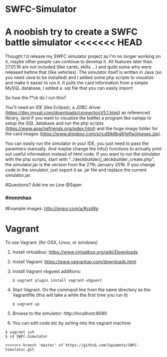 # SWFC-Simulator
A noobish try to create a SWFC battle simulator
<<<<<<< HEAD
=======

Thought I'd release my SWFC simulator project as I'm no longer working on it, maybe other people can continue to develop it.
All features later than 27.01.16 are not included (like cards, skills ...) and quite some who were released before that (like vehicles).
The simulator itself is written in Java (so you need Java to be installed) and I added some php scripts to visualize and make it easier to run it.
It pulls the card information from a simple MySQL database, I added a .sql file that you can easily import.


So how the f*ck do I run this?

You'll need an IDE (like Eclipse), a JDBC driver (https://dev.mysql.com/downloads/connector/j/5.1.html) as referenced library, (and if you
want to visualize the battle) a program like xampp to setup the SQL database and run the php scripts (https://www.apachefriends.org/index.html)
and the huge image folder for the card images (https://www.dropbox.com/s/rcd5lk6bg81glfw/images.zip).

You can easily run the simulator in your IDE, you just need to pass the paramters manually. And maybe change the info() functions to
actually print out useful information instead of html code.
If you want to run the simulator with the php scripts, start with "../deckbuilder/j_deckbuilder_create.php", the simulator.jar is the version
from the 27th January 2016. If you change code in the simulator, just export it as .jar file and replace the current simulator.jar.

#Questions? Add me on Line @Sqam

### #mmmhax

#Example images:
http://imgur.com/a/KcpWp

# Vagrant

To use Vagrant: (for OSX, Linux, or windows)

1. Install virtualbox: https://www.virtualbox.org/wiki/Downloads
1. Install Vagrant: https://www.vagrantup.com/downloads.html
1. Install Vagrant vbguest additions:

    `$ vagrant plugin install vagrant-vbguest`
1. Start Vagrant. On the command line from the same directory as the Vagrantfile (this will take a while the first time you run it)

    ```$ vagrant up```

1. Browse to the simulator: http://localhost:8080

1. You can edit code etc by sshing into the vagrant machine

```shell
$ vagrant ssh
$ cd SWFC-Simulator
     ```
>>>>>>> branch 'master' of https://github.com/Squamoto/SWFC-Simulator.git
